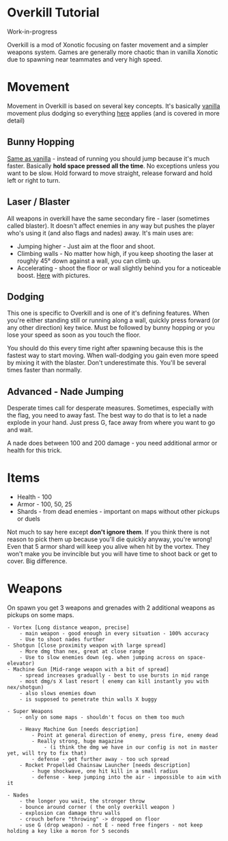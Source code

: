 Overkill Tutorial
=================

Work-in-progress

Overkill is a mod of Xonotic focusing on faster movement and a simpler weapons system. Games are generally more chaotic than in vanilla Xonotic due to spawning near teammates and very high speed.

Movement
========

Movement in Overkill is based on several key concepts. It's basically [vanilla](Halogenes_Newbie_Corner) movement plus dodging so everything [here](Halogenes_Newbie_Corner#movement) applies (and is covered in more detail)

Bunny Hopping
-------------

[Same as vanilla](Halogenes_Newbie_Corner#bunny-hopping) - instead of running you should jump because it's much faster. Basically **hold space pressed all the time**. No exceptions unless you want to be slow. Hold forward to move straight, release forward and hold left or right to turn.

Laser / Blaster
---------------

All weapons in overkill have the same secondary fire - laser (sometimes called blaster). It doesn't affect enemies in any way but pushes the player who's using it (and also flags and nades) away. It's main uses are:

 - Jumping higher - Just aim at the floor and shoot.
 - Climbing walls - No matter how high, if you keep shooting the laser at roughly 45° down against a wall, you can climb up.
 - Accelerating - shoot the floor or wall slightly behind you for a noticeable boost. [Here](Halogenes_Newbie_Corner#wall-blastering) with pictures.

Dodging
-------

This one is specific to Overkill and is one of it's defining features. When you're either standing still or running along a wall, quickly press forward (or any other direction) key twice. Must be followed by bunny hopping or you lose your speed as soon as you touch the floor.

You should do this every time right after spawning because this is the fastest way to start moving. When wall-dodging you gain even more speed by mixing it with the blaster. Don't underestimate this. You'll be several times faster than normally.

Advanced - Nade Jumping
-----------------------

Desperate times call for desperate measures. Sometimes, especially with the flag, you need to away fast. The best way to do that is to let a nade explode in your hand. Just press G, face away from where you want to go and wait.

A nade does between 100 and 200 damage - you need additional armor or health for this trick.

Items
=====

- Health - 100
- Armor - 100, 50, 25
- Shards - from dead enemies - important on maps without other pickups or duels

Not much to say here except **don't ignore them**. If you think there is not reason to pick them up because you'll die quickly anyway, you're wrong! Even that 5 armor shard will keep you alive when hit by the vortex. They won't make you be invincible but you will have time to shoot back or get to cover. Big difference.

Weapons
=======

On spawn you get 3 weapons and grenades with 2 additional weapons as pickups on some maps. 

    - Vortex [Long distance weapon, precise]
        - main weapon - good enough in every situation - 100% accuracy
        - Use to shoot nades further
    - Shotgun [Close proximity weapon with large spread]
        - More dmg than nex, great at close range
        - Use to slow enemies down (eg. when jumping across on space-elevator)
    - Machine Gun [Mid-range weapon with a bit of spread]
        - spread increases gradually - best to use bursts in mid range
        - most dmg/s X last resort ( enemy can kill instantly you with nex/shotgun)
        - also slows enemies down
        - is supposed to penetrate thin walls X buggy
 
    - Super Weapons
        - only on some maps - shouldn't focus on them too much
 
        - Heavy Machine Gun [needs description]
            - Point at general direction of enemy, press fire, enemy dead
            - Really strong, huge magazine
                - (i think the dmg we have in our config is not in master yet, will try to fix that)
            - defense - get further away - too uch spread
        - Rocket Propelled Chainsaw Launcher [needs description]
            - huge shockwave, one hit kill in a small radius
            - defense - keep jumping into the air - impossible to aim with it

    - Nades
        - the longer you wait, the stronger throw
        - bounce around corner ( the only overkill weapon )
        - explosion can damage thru walls
        - crouch before "throwing" -> dropped on floor
        - use G (drop weapon) - not E - need free fingers - not keep holding a key like a moron for 5 seconds
 
 